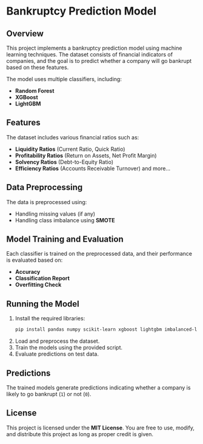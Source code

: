 # Bankruptcy Prediction Model

## Overview
This project implements a bankruptcy prediction model using machine learning techniques. The dataset consists of financial indicators of companies, and the goal is to predict whether a company will go bankrupt based on these features. 

The model uses multiple classifiers, including:
- **Random Forest**
- **XGBoost**
- **LightGBM**

## Features
The dataset includes various financial ratios such as:
- **Liquidity Ratios** (Current Ratio, Quick Ratio)
- **Profitability Ratios** (Return on Assets, Net Profit Margin)
- **Solvency Ratios** (Debt-to-Equity Ratio)
- **Efficiency Ratios** (Accounts Receivable Turnover) and more...

## Data Preprocessing
The data is preprocessed using:
- Handling missing values (if any)
- Handling class imbalance using **SMOTE**

## Model Training and Evaluation
Each classifier is trained on the preprocessed data, and their performance is evaluated based on:
- **Accuracy**
- **Classification Report**
- **Overfitting Check**

## Running the Model
1. Install the required libraries:
    ```bash
    pip install pandas numpy scikit-learn xgboost lightgbm imbalanced-learn
    ```
2. Load and preprocess the dataset.
3. Train the models using the provided script.
4. Evaluate predictions on test data.

## Predictions
The trained models generate predictions indicating whether a company is likely to go bankrupt (`1`) or not (`0`).

## License
This project is licensed under the **MIT License**. You are free to use, modify, and distribute this project as long as proper credit is given.
